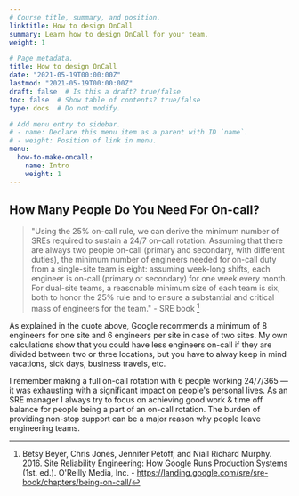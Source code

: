 ```yaml
---
# Course title, summary, and position.
linktitle: How to design OnCall
summary: Learn how to design OnCall for your team.
weight: 1

# Page metadata.
title: How to design OnCall
date: "2021-05-19T00:00:00Z"
lastmod: "2021-05-19T00:00:00Z"
draft: false  # Is this a draft? true/false
toc: false  # Show table of contents? true/false
type: docs  # Do not modify.

# Add menu entry to sidebar.
# - name: Declare this menu item as a parent with ID `name`.
# - weight: Position of link in menu.
menu:
  how-to-make-oncall:
    name: Intro
    weight: 1
---
```


## How Many People Do You Need For On-call?

> "Using the 25% on-call rule, we can derive the minimum number of SREs required to sustain a 24/7 on-call rotation. Assuming that there are always two people on-call (primary and secondary, with different duties), the minimum number of engineers needed for on-call duty from a single-site team is eight: assuming week-long shifts, each engineer is on-call (primary or secondary) for one week every month. For dual-site teams, a reasonable minimum size of each team is six, both to honor the 25% rule and to ensure a substantial and critical mass of engineers for the team." - SRE book [^srebook]


As explained in the quote above, Google  recommends a minimum of 8 engineers for one site and 6 engineers per site in case of two sites. My own calculations show that you could have less engineers on-call if they are divided between two or three locations,  but you have to alway keep in mind vacations, sick days, business travels, etc.

I remember making a full on-call rotation with 6 people working 24/7/365 — it was exhausting with a significant  impact on people's personal lives. As an SRE manager I always try to focus on achieving good work & time off balance for people being a part of an on-call rotation. The burden of providing non-stop support can be a major reason why people leave engineering teams.


[^srebook]: Betsy Beyer, Chris Jones, Jennifer Petoff, and Niall Richard Murphy. 2016. Site Reliability Engineering: How Google Runs Production Systems (1st. ed.). O'Reilly Media, Inc. - https://landing.google.com/sre/sre-book/chapters/being-on-call/
